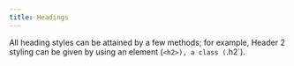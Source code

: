 ```yaml
---
title: Headings
---
```


All heading styles can be attained by a few methods; for example, Header 2 styling can be given by using an element (`<h2>), a class (`.h2`).
